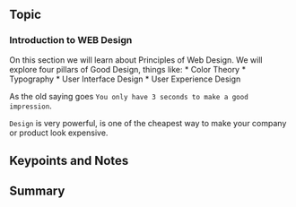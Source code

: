 ## Topic
### Introduction to WEB Design
On this section we will learn about Principles of Web Design. We will explore four pillars of Good Design, things like:
    * Color Theory
    * Typography
    * User Interface Design
    * User Experience Design

As the old saying goes `You only have 3 seconds to make a good impression`. 

`Design` is very powerful, is one of the cheapest way to make your company or product look expensive.

## Keypoints and Notes


## Summary